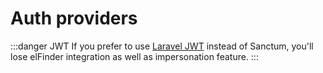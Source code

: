 # Auth providers

:::danger JWT
If you prefer to use [Laravel JWT](https://github.com/tymondesigns/jwt-auth) instead of Sanctum, you'll lose elFinder integration as well as impersonation feature.
:::
